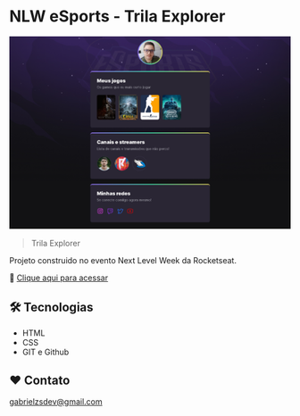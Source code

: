 # NLW eSports - Trila Explorer

![preview](.github\preview.png)

> Trila Explorer

Projeto construido no evento Next Level Week da Rocketseat.

🔗 [Clique aqui para acessar](https://gabrielzacariassoler.github.io/nlw-esports-explorer/)

## 🛠️ Tecnologias

- HTML
- CSS
- GIT e Github

## ❤️ Contato

gabrielzsdev@gmail.com
